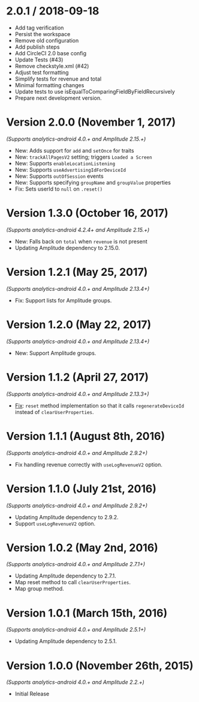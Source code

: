 
2.0.1 / 2018-09-18
==================

  * Add tag verification
  * Persist the workspace
  * Remove old configuration
  * Add publish steps
  * Add CircleCI 2.0 base config
  * Update Tests (#43)
  * Remove checkstyle.xml (#42)
  * Adjust test formatting
  * Simplify tests for revenue and total
  * Minimal formatting changes
  * Update tests to use isEqualToComparingFieldByFieldRecursively
  * Prepare next development version.

Version 2.0.0 (November 1, 2017)
================================
*(Supports analytics-android 4.0.+ and Amplitude 2.15.+)*

  * New: Adds support for `add` and `setOnce` for traits
  * New: `trackAllPagesV2` setting; triggers `Loaded a Screen`
  * New: Supports `enableLocationListening`
  * New: Supports `useAdvertisingIdForDeviceId`
  * New: Supports `outOfSession` events
  * New: Supports specifying `groupName` and `groupValue` properties
  * Fix: Sets userId to `null` on `.reset()`

Version 1.3.0 (October 16, 2017)
==============================
*(Supports analytics-android 4.2.4+ and Amplitude 2.15.+)*

  * New: Falls back on `total` when `revenue` is not present
  * Updating Amplitude dependency to 2.15.0.

Version 1.2.1 (May 25, 2017)
==============================
*(Supports analytics-android 4.0.+ and Amplitude 2.13.4+)*

  * Fix: Support lists for Amplitude groups.

Version 1.2.0 (May 22, 2017)
==============================
*(Supports analytics-android 4.0.+ and Amplitude 2.13.4+)*

  * New: Support Amplitude groups.

Version 1.1.2 (April 27, 2017)
==============================
*(Supports analytics-android 4.0.+ and Amplitude 2.13.3+)*

  * [Fix](https://github.com/segment-integrations/analytics-android-integration-amplitude/pull/15): `reset` method implementation so that it calls `regenerateDeviceId` instead of `clearUserProperties`.

Version 1.1.1 (August 8th, 2016)
==============================
*(Supports analytics-android 4.0.+ and Amplitude 2.9.2+)*

  * Fix handling revenue correctly with `useLogRevenueV2` option.

Version 1.1.0 (July 21st, 2016)
==============================
*(Supports analytics-android 4.0.+ and Amplitude 2.9.2+)*

  * Updating Amplitude dependency to 2.9.2.
  * Support `useLogRevenueV2` option.

Version 1.0.2 (May 2nd, 2016)
==============================
*(Supports analytics-android 4.0.+ and Amplitude 2.7.1+)*

  * Updating Amplitude dependency to 2.7.1.
  * Map reset method to call `clearUserProperties`.
  * Map group method.


Version 1.0.1 (March 15th, 2016)
==============================
*(Supports analytics-android 4.0.+ and Amplitude 2.5.1+)*

  * Updating Amplitude dependency to 2.5.1.


Version 1.0.0 (November 26th, 2015)
==============================
*(Supports analytics-android 4.0.+ and Amplitude 2.2.+)*

  * Initial Release
